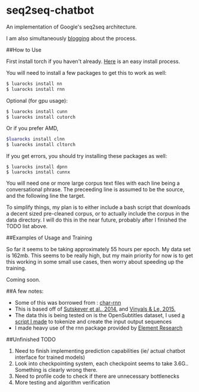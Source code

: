# seq2seq-chatbot
An implementation of Google's seq2seq architecture.

I am also simultaneously [blogging](http://domkaukinen.com/tag/seq2seq/) about the process.

##How to Use

First install torch if you haven't already. [Here](http://torch.ch/docs/getting-started.html#_) is an easy install process.

You will need to install a few packages to get this to work as well:

```bash
$ luarocks install nn
$ luarocks install rnn
```

Optional (for gpu usage):

```bash
$ luarocks install cunn
$ luarocks install cutorch
```
Or if you prefer AMD,

```bash
$luarocks install clnn
$ luarocks install cltorch
```

If you get errors, you should try installing these packages as well:

```
$ luarocks install dpnn
$ luarocks install cunnx
```

You will need one or more large corpus text files with each line being a conversational phrase. The preceeding line is assumed to be the source, and the following line the target.

To simplify things, my plan is to either include a bash script that downloads a decent sized pre-cleaned corpus, or to actually include the corpus in the data directory. I will do this in the near future, probably after I finished the TODO list above.

##Examples of Usage and Training

So far it seems to be taking approximately 55 hours per epoch. My data set is 162mb. This seems to be really high, but my main priority for now is to get this working in some small use cases, then worry about speeding up the training.

Coming soon. 

##A few notes:
- Some of this was borrowed from : [char-rnn](https://github.com/karpathy/char-rnn)
- This is based off of [Sutskever et al., 2014.](http://arxiv.org/abs/1409.3215) and [Vinyals & Le, 2015.](http://arxiv.org/pdf/1506.05869v1.pdf)
- The data this is being tested on is the OpenSubtitles dataset, I used [a script I made](https://github.com/inikdom/opensubtitles-parser) to tokenize and create the input output sequences
- I made heavy use of the rnn package provided by [Element Research](https://github.com/Element-Research/rnn)
 

##Unfinished TODO

1. Need to finish implementing prediction capabilities (ie/ actual chatbot interface for trained models)
2. Look into checkpointing system, each checkpoint seems to take 3.6G.. Something is clearly wrong there.
3. Need to profile code to check if there are unnecessary bottlenecks
4. More testing and algorithm verification
